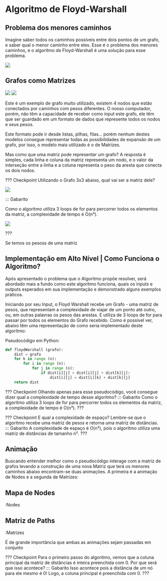 Algoritmo de Floyd-Warshall
======

Problema dos menores caminhos
---------

Imagine saber todos os caminhos possíveis entre dois pontos de um grafo, e saber qual o menor caminho entre eles. Esse é o problema dos menores caminhos, e o algoritmo de Floyd-Warshall é uma solução para esse problema.

![](cubo-arvore.png|20)

Grafos como Matrizes
---------

![](Nodes/Node0.png|11)
![](Matrizes/Matriz95.png|11)

Este é um exemplo de grafo muito utilizado, existem 4 nodos que estão conectados por caminhos com pesos diferentes. O nosso computador, porém, não têm a capacidade de receber como input este grafo, ele têm que ser guardado em um formato de dados que represente todos os nodos e seus pesos.

Este formato pode ir desde listas, pilhas, filas... porém nenhum destes modelos consegue representar todas as possibilidades de expansão de um grafo, por isso, o modelo mais utilizado é o de Matrizes.

Mas como que uma matriz pode representar um grafo? A resposta é simples, cada linha e coluna da matriz representa um nodo, e o valor da interseção entre a linha e a coluna representa o peso da aresta que conecta os dois nodos.

??? Checkpoint
Utilizando o Grafo 3x3 abaixo, qual vai ser a matriz dele?

![](Exemplo-1.png|13)

::: Gabarito

Como o algoritmo utiliza 3 loops de for para percorrer todos os elementos da matriz, a complexidade de tempo é O(n³).

![](matriz-exemplo.png)

???

Se temos os pesoss de uma matriz

Implementação em Alto Nível | Como Funciona o Algoritmo?
---------

Após apresentado o problema que o Algoritmo propõe resolver, será abordado mais a fundo como este algoritmo funciona, quais os inputs e outputs esperados em sua implementação e demonstrado alguns exemplos práticos.

Iniciando por seu Input, o Floyd Warshall recebe um Grafo - uma matriz de pesos, que representam a complexidade de viajar de um ponto até outro, ou, em outras palavras os pesos das arestas. E utiliza de 3 loops de for para passar por todos os elementos do Grafo recebido. Como é possível ver, abaixo têm uma representação de como seria implementado deste algoritmo:

Pseudocódigo em Python:

```python
def floydWarshall (grafo):
    dist = grafo
    for k in range (n):
        for i in range (n):
            for j in range (n):
                if dist[i][j] > dist[i][j] + dist[k][j]:
                    dist[i][j] = dist[i][k] + dist[k][j]
    return dist
```

??? Checkpoint
Olhando apenas para esse pseudocódigo, você consegue dizer qual a complexidade de tempo desse algoritmo?
::: Gabarito
Como o algoritmo utiliza 3 loops de for para percorrer todos os elementos da matriz, a complexidade de tempo é O(n³).
???

??? Checkpoint
E qual a complexidade de espaço? Lembre-se que o algoritmo recebe uma matriz de pesos e retorna uma matriz de distâncias.
::: Gabarito
A complexidade de espaço é O(n²), pois o algoritmo utiliza uma matriz de distâncias de tamanho n².
???

Animação
---------

Buscando entender melhor como o pseudocódigo interage com a matriz de grafos levando a construção de uma nova Matriz que terá os menores caminhos abaixo encontram-se duas animações. A primeira é a animação de Nodes e a segunda de Matrizes:

Mapa de Nodes
---------

:Nodes

Matriz de Paths
---------

:Matrizes

É de grande importância que ambas as animações sejam passadas em conjunto

??? Checkpoint
Para o primeiro passo do algoritmo, vemos que a coluna principal da matriz de distâncias é inteira preenchida com 0. Por que será que isso acontece?
::: Gabarito
Isso acontece pois a distância de um nó para ele mesmo é 0! Logo, a coluna principal é preenchida com 0.
???